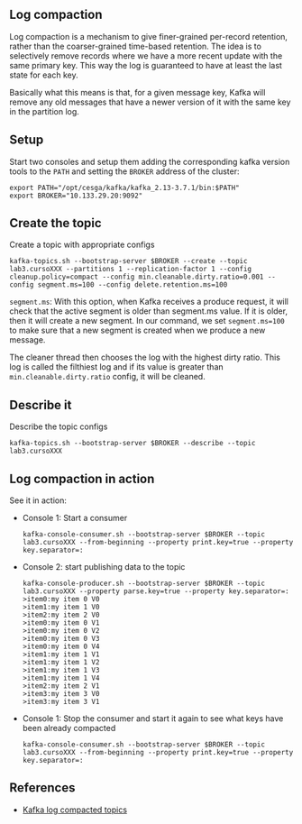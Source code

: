 ## Log compaction
Log compaction is a mechanism to give finer-grained per-record retention, rather than the coarser-grained time-based retention. The idea is to selectively remove records where we have a more recent update with the same primary key. This way the log is guaranteed to have at least the last state for each key.

Basically what this means is that, for a given message key, Kafka will remove any old messages that have a newer version of it with the same key in the partition log. 

## Setup
Start two consoles and setup them adding the corresponding kafka version tools to the `PATH` and setting the `BROKER` address of the cluster:
```
export PATH="/opt/cesga/kafka/kafka_2.13-3.7.1/bin:$PATH"
export BROKER="10.133.29.20:9092"
```

## Create the topic
Create a topic with appropriate configs
```
kafka-topics.sh --bootstrap-server $BROKER --create --topic lab3.cursoXXX --partitions 1 --replication-factor 1 --config cleanup.policy=compact --config min.cleanable.dirty.ratio=0.001 --config segment.ms=100 --config delete.retention.ms=100
```

`segment.ms`: With this option, when Kafka receives a produce request, it will check that the active segment is older than segment.ms value. If it is older, then it will create a new segment. In our command, we set `segment.ms=100` to make sure that a new segment is created when we produce a new message.

The cleaner thread then chooses the log with the highest dirty ratio. This log is called the filthiest log and if its value is greater than `min.cleanable.dirty.ratio` config, it will be cleaned.

## Describe it
Describe the topic configs
```
kafka-topics.sh --bootstrap-server $BROKER --describe --topic lab3.cursoXXX
```

## Log compaction in action
See it in action:
- Console 1: Start a consumer
    ```
    kafka-console-consumer.sh --bootstrap-server $BROKER --topic lab3.cursoXXX --from-beginning --property print.key=true --property key.separator=:
    ```
- Console 2: start publishing data to the topic
    ```
    kafka-console-producer.sh --bootstrap-server $BROKER --topic lab3.cursoXXX --property parse.key=true --property key.separator=:
    >item0:my item 0 V0
    >item1:my item 1 V0
    >item2:my item 2 V0
    >item0:my item 0 V1
    >item0:my item 0 V2
    >item0:my item 0 V3
    >item0:my item 0 V4
    >item1:my item 1 V1
    >item1:my item 1 V2
    >item1:my item 1 V3
    >item1:my item 1 V4
    >item2:my item 2 V1
    >item3:my item 3 V0
    >item3:my item 3 V1
    ```
- Console 1: Stop the consumer and start it again to see what keys have been already compacted
    ```
    kafka-console-consumer.sh --bootstrap-server $BROKER --topic lab3.cursoXXX --from-beginning --property print.key=true --property key.separator=:
    ```

## References
- [Kafka log compacted topics](https://towardsdatascience.com/log-compacted-topics-in-apache-kafka-b1aa1e4665a7)
